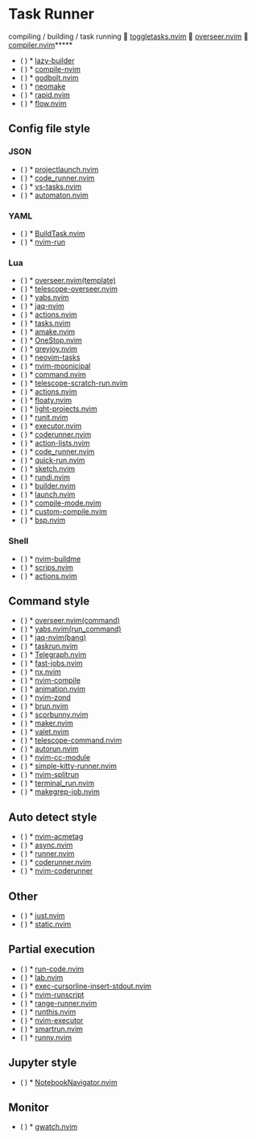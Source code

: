 # Task Runner
compiling / building / task running
 [toggletasks.nvim](https://github.com/jedrzejboczar/toggletasks.nvim)
 [overseer.nvim](https://github.com/stevearc/overseer.nvim)
 [compiler.nvim](https://github.com/Zeioth/compiler.nvim)*****

* ( )
            * [lazy-builder](https://github.com/Abstract-IDE/lazy-builder)
* ( )
            * [compile-nvim](https://github.com/loctvl842/compile-nvim)
* ( )
            * [godbolt.nvim](https://github.com/p00f/godbolt.nvim)
* ( )
            * [neomake](https://github.com/neomake/neomake)
* ( )
            * [rapid.nvim](https://github.com/nvimdev/rapid.nvim) 
* ( )
            * [flow.nvim](https://github.com/arjunmahishi/flow.nvim)
## Config file style
### JSON
* ( )
            * [projectlaunch.nvim](https://github.com/sheodox/projectlaunch.nvim)
* ( )
            * [code_runner.nvim](https://github.com/CRAG666/code_runner.nvim)
* ( )
            * [vs-tasks.nvim](https://github.com/EthanJWright/vs-tasks.nvim)
* ( )
            * [automaton.nvim](https://github.com/Dax89/automaton.nvim)
### YAML
* ( )
            * [BuildTask.nvim](https://github.com/Arjun31415/BuildTask.nvim)
* ( )
            * [nvim-run](https://github.com/jjocram/nvim-run)
### Lua
* ( )
            * [overseer.nvim(template)](https://github.com/stevearc/overseer.nvim)
* ( )
            * [telescope-overseer.nvim](https://github.com/sakuemon/telescope-overseer.nvim)
* ( )
            * [yabs.nvim](https://github.com/pianocomposer321/yabs.nvim)
* ( )
            * [jaq-nvim](https://github.com/is0n/jaq-nvim)
* ( )
            * [actions.nvim](https://github.com/amirrezaask/actions.nvim)
* ( )
            * [tasks.nvim](https://github.com/GustavoKatel/tasks.nvim)
* ( )
            * [amake.nvim](https://github.com/antonk52/amake.nvim)
* ( )
            * [OneStop.nvim](https://github.com/charlie39/OneStop.nvim)
* ( )
            * [greyjoy.nvim](https://github.com/desdic/greyjoy.nvim)
* ( )
            * [neovim-tasks](https://github.com/Shatur/neovim-tasks)
* ( )
            * [nvim-moonicipal](https://github.com/idanarye/nvim-moonicipal)
* ( )
            * [command.nvim](https://github.com/LucasTavaresA/command.nvim)
* ( )
            * [telescope-scratch-run.nvim](https://github.com/4542elgh/telescope-scratch-run.nvim)
* ( )
            * [actions.nvim](https://github.com/yaanae/actions.nvim)
* ( )
            * [floaty.nvim](https://github.com/devkvlt/floaty.nvim)
* ( )
            * [light-projects.nvim](https://github.com/LucLabarriere/light-projects.nvim)
* ( )
            * [runit.nvim](https://github.com/Comamoca/runit.nvim)
* ( )
            * [executor.nvim](https://github.com/google/executor.nvim)
* ( )
            * [coderunner.nvim](https://github.com/neysanfoo/coderunner.nvim)
* ( )
            * [action-lists.nvim](https://github.com/Walcriz/action-lists.nvim)
* ( )
            * [code_runner.nvim](https://github.com/Leeziao/code_runner.nvim)
* ( )
            * [quick-run.nvim](https://github.com/LiamFenneman/quick-run.nvim)
* ( )
            * [sketch.nvim](https://github.com/serrexlabs/sketch.nvim)
* ( )
            * [rundi.nvim](https://github.com/s3dman/rundi.nvim)
* ( )
            * [builder.nvim](https://github.com/trimclain/builder.nvim)
* ( )
            * [launch.nvim](https://github.com/dasupradyumna/launch.nvim)
* ( )
            * [compile-mode.nvim](https://github.com/ej-shafran/compile-mode.nvim)
* ( )
            * [custom-compile.nvim](https://github.com/treemcgee42/custom-compile.nvim)
* ( )
            * [bsp.nvim](https://github.com/616b2f/bsp.nvim)
### Shell
* ( )
            * [nvim-buildme](https://github.com/ojroques/nvim-buildme)
* ( )
            * [scrips.nvim](https://github.com/LeonardsonCC/scrips.nvim)
* ( )
            * [actions.nvim](https://github.com/Seba244c/actions.nvim)

## Command style
* ( )
            * [overseer.nvim(command)](https://github.com/stevearc/overseer.nvim)
* ( )
            * [yabs.nvim(run_command)](https://github.com/pianocomposer321/yabs.nvim)
* ( )
            * [jaq-nvim(bang)](https://github.com/is0n/jaq-nvim)
* ( )
            * [taskrun.nvim](https://github.com/yutkat/taskrun.nvim)
* ( )
            * [Telegraph.nvim](https://github.com/WaylonWalker/Telegraph.nvim)
* ( )
            * [fast-jobs.nvim](https://github.com/crpier/fast-jobs.nvim)
* ( )
            * [nx.nvim](https://github.com/Equilibris/nx.nvim)
* ( )
            * [nvim-compile](https://github.com/nullishamy/nvim-compile)
* ( )
            * [animation.nvim](https://github.com/anuvyklack/animation.nvim)
* ( )
            * [nvim-zond](https://github.com/mrded/nvim-zond)
* ( )
            * [brun.nvim](https://github.com/woosaaahh/brun.nvim)
* ( )
            * [scorbunny.nvim](https://github.com/Nanoteck137/scorbunny.nvim)
* ( )
            * [maker.nvim](https://github.com/LucLabarriere/maker.nvim)
* ( )
            * [valet.nvim](https://github.com/prmaloney/valet.nvim)
* ( )
            * [telescope-command.nvim](https://github.com/paopaol/telescope-command.nvim)
* ( )
            * [autorun.nvim](https://github.com/mvolkmann/autorun.nvim)
* ( )
            * [nvim-cc-module](https://github.com/commrade-goad/nvim-cc-module)
* ( )
            * [simple-kitty-runner.nvim](https://github.com/lolpie244/simple-kitty-runner.nvim)
* ( )
            * [nvim-splitrun](https://github.com/Hubro/nvim-splitrun)
* ( )
            * [terminal_run.nvim](https://github.com/isaac238/terminal_run.nvim)
* ( )
            * [makegrep-job.nvim](https://github.com/msaher/makegrep-job.nvim)

## Auto detect style
* ( )
            * [nvim-acmetag](https://github.com/addcninblue/nvim-acmetag)
* ( )
            * [async.nvim](https://github.com/sencer/async.nvim)
* ( )
            * [runner.nvim](https://github.com/MarcHamamji/runner.nvim)
* ( )
            * [coderunner.nvim](https://github.com/Egypt-Open-Source/coderunner.nvim)
* ( )
            * [nvim-coderunner](https://github.com/joonasjouttijarvi/nvim-coderunner)
## Other
* ( )
            * [just.nvim](https://github.com/BeatScherrer/just.nvim)
* ( )
            * [static.nvim](https://github.com/jaytyrrell13/static.nvim)

## Partial execution
* ( )
            * [run-code.nvim](https://github.com/arjunmahishi/run-code.nvim)
* ( )
            * [lab.nvim](https://github.com/0x100101/lab.nvim)
* ( )
            * [exec-cursorline-insert-stdout.nvim](https://github.com/sayanarijit/exec-cursorline-insert-stdout.nvim)
* ( )
            * [nvim-runscript](https://github.com/klesh/nvim-runscript)
* ( )
            * [range-runner.nvim](https://github.com/holmanb/range-runner.nvim)
* ( )
            * [runthis.nvim](https://github.com/RimuhRimu/runthis.nvim)
* ( )
            * [nvim-executor](https://github.com/javio7/nvim-executor)
* ( )
            * [smartrun.nvim](https://github.com/czkz/smartrun.nvim)
* ( )
            * [runny.nvim](https://github.com/tiberiuiurco/runny.nvim)

## Jupyter style
* ( )
            * [NotebookNavigator.nvim](https://github.com/GCBallesteros/NotebookNavigator.nvim)

## Monitor
* ( )
            * [gwatch.nvim](https://github.com/Operdies/gwatch.nvim)


